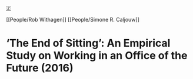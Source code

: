 [🇿](zotero://select/library/items/4GTTUQTV)

[[People/Rob Withagen]] [[People/Simone R. Caljouw]] 
# ‘The End of Sitting’: An Empirical Study on Working in an Office of the Future (2016)

